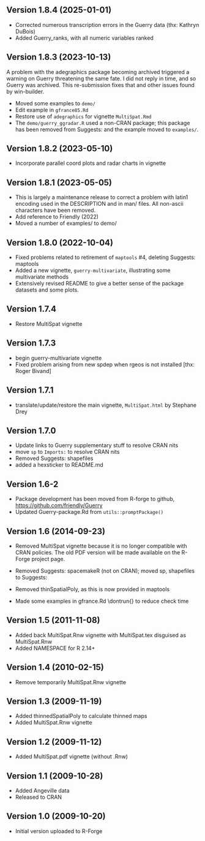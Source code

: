 ## Version 1.8.4 (2025-01-01)

* Corrected numerous transcription errors in the Guerry data (thx: Kathryn DuBois)
* Added Guerry_ranks, with all numeric variables ranked

## Version 1.8.3 (2023-10-13)

A problem with the adegraphics package becoming archived triggered a warning on Guerry
threatening the same fate. I did not reply in time, and so Guerry was archived.
This re-submission fixes that and other issues found by win-builder.

* Moved some examples to `demo/`
* Edit example in `gfrance85.Rd`
* Restore use of `adegraphics` for vignette `MultiSpat.Rmd`
* The `demo/guerry_ggradar.R` used a non-CRAN package; this package has been removed from Suggests: and the example moved to `examples/`.

## Version 1.8.2 (2023-05-10)

* Incorporate parallel coord plots and radar charts in vignette

## Version 1.8.1 (2023-05-05)

* This is largely a maintenance release to correct a problem with latin1 encoding used in the DESCRIPTION and in man/ files. All non-ascii characters have been removed.
* Add reference to Friendly (2022)
* Moved a number of examples/ to demo/

## Version 1.8.0 (2022-10-04)

* Fixed problems related to retirement of `maptools` #4, deleting Suggests: maptools
* Added a new vignette, `guerry-multivariate`, illustrating some multivariate methods
* Extensively revised README to give a better sense of the package datasets and some plots.


## Version 1.7.4

* Restore MultiSpat vignette


## Version 1.7.3

* begin guerry-multivariate vignette
* Fixed problem arising from new spdep when rgeos is not installed [thx: Roger Bivand]

## Version 1.7.1

* translate/update/restore the main vignette, `MultiSpat.html` by Stephane Drey


## Version 1.7.0

* Update links to Guerry supplementary stuff to resolve CRAN nits
* move `sp` to `Imports:` to resolve CRAN nits
* Removed Suggests: shapefiles
* added a hexsticker to README.md

## Version 1.6-2

* Package development has been moved from R-forge to github, https://github.com/friendly/Guerry
* Updated Guerry-package.Rd from `utils::promptPackage()`

## Version 1.6 (2014-09-23)
*	Removed MultiSpat vignette because it is no longer compatible with CRAN policies. The old
	PDF version will be made available on the R-Forge project page.
	
*	Removed Suggests: spacemakeR (not on CRAN); moved sp, shapefiles to Suggests:
*	Removed thinSpatialPoly, as this is now provided in maptools
*	Made some examples in gfrance.Rd \dontrun{} to reduce check time

## Version 1.5 (2011-11-08)
*	Added back MultiSpat.Rnw vignette with MultiSpat.tex disguised as MultiSpat.Rnw
*	Added NAMESPACE for R 2.14+

## Version 1.4 (2010-02-15)
*	Remove temporarily MultiSpat.Rnw vignette

## Version 1.3 (2009-11-19)
*	Added thinnedSpatialPoly to calculate thinned maps
*	Added MultiSpat.Rnw vignette

## Version 1.2 (2009-11-12)
*	Added MultiSpat.pdf vignette (without .Rnw)

## Version 1.1 (2009-10-28)
*	Added Angeville data
*	Released to CRAN

## Version 1.0 (2009-10-20)
*   Initial version uploaded to R-Forge

